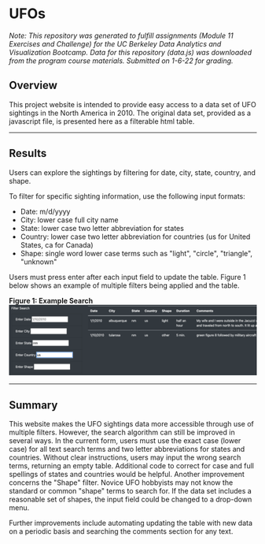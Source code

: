 # UFOs

*Note: This repository was generated to fulfill assignments (Module 11 Exercises and Challenge) for the UC Berkeley Data Analytics and Visualization Bootcamp. Data for this repository (data.js) was downloaded from the program course materials. Submitted on 1-6-22 for grading.*


## Overview
This project website is intended to provide easy access to a data set of UFO sightings in the North America in 2010. The original data set, provided as a javascript file, is presented here as a filterable html table.

---
## Results
Users can explore the sightings by filtering for date, city, state, country, and shape.  

To filter for specific sighting information, use the following input formats:
- Date: m/d/yyyy
- City: lower case full city name
- State: lower case two letter abbreviation for states
- Country: lower case two letter abbreviation for countries (us for United States, ca for Canada)
- Shape: single word lower case terms such as "light", "circle", "triangle", "unknown"


Users must press enter after each input field to update the table. Figure 1 below shows an example of multiple filters being applied and the table.

**Figure 1: Example Search**
![example.png](/static/images/example.png)


---
## Summary

This website makes the UFO sightings data more accessible through use of multiple filters. However, the search algorithm can still be improved in several ways. In the current form, users must use the exact case (lower case) for all text search terms and two letter abbreviations for states and countries. Without clear instructions, users may input the wrong search terms, returning an empty table. Additional code 
to correct for case and full spellings of states and countries would be helpful. Another improvement concerns the "Shape" filter. Novice UFO hobbyists may not know the standard or common "shape" terms to search for. If the data set includes a reasonable set of shapes, the input field could be changed to a drop-down menu.

Further improvements include automating updating the table with new data on a periodic basis and searching the comments section for any text.